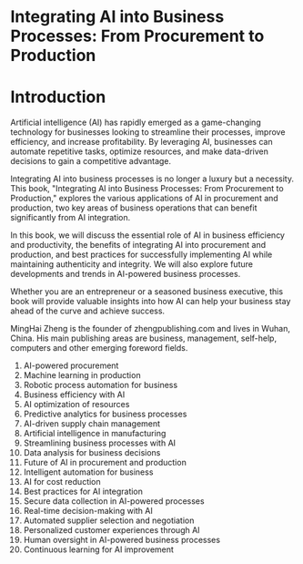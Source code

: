 # Integrating AI into Business Processes: From Procurement to Production

# Introduction

Artificial intelligence (AI) has rapidly emerged as a game-changing technology for businesses looking to streamline their processes, improve efficiency, and increase profitability. By leveraging AI, businesses can automate repetitive tasks, optimize resources, and make data-driven decisions to gain a competitive advantage.

Integrating AI into business processes is no longer a luxury but a necessity. This book, "Integrating AI into Business Processes: From Procurement to Production," explores the various applications of AI in procurement and production, two key areas of business operations that can benefit significantly from AI integration.

In this book, we will discuss the essential role of AI in business efficiency and productivity, the benefits of integrating AI into procurement and production, and best practices for successfully implementing AI while maintaining authenticity and integrity. We will also explore future developments and trends in AI-powered business processes.

Whether you are an entrepreneur or a seasoned business executive, this book will provide valuable insights into how AI can help your business stay ahead of the curve and achieve success.

MingHai Zheng is the founder of zhengpublishing.com and lives in Wuhan, China. His main publishing areas are business, management, self-help, computers and other emerging foreword fields.



1. AI-powered procurement
2. Machine learning in production
3. Robotic process automation for business
4. Business efficiency with AI
5. AI optimization of resources
6. Predictive analytics for business processes
7. AI-driven supply chain management
8. Artificial intelligence in manufacturing
9. Streamlining business processes with AI
10. Data analysis for business decisions
11. Future of AI in procurement and production
12. Intelligent automation for business
13. AI for cost reduction
14. Best practices for AI integration
15. Secure data collection in AI-powered processes
16. Real-time decision-making with AI
17. Automated supplier selection and negotiation
18. Personalized customer experiences through AI
19. Human oversight in AI-powered business processes
20. Continuous learning for AI improvement

